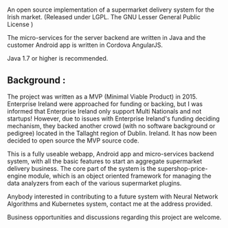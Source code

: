 # 
An open source implementation of a supermarket delivery system for the Irish market. (Released under LGPL. The GNU Lesser General Public License )

The micro-services for the server backend are written in Java and the customer Android app is written in Cordova AngularJS.

Java 1.7 or higher is recommended.


Background :
--------------
The project was written as a MVP (Minimal Viable Product) in 2015. Enterprise Ireland were approached for funding or backing, but I was informed that Enterprise Ireland only support Multi Nationals and not startups! However, due to issues with Enterprise Ireland's funding deciding mechanism, they backed another crowd (with no software background or pedigree) located in the Tallaght region of Dublin. Ireland. It has now been decided to open source the MVP source code.


This is a fully useable webapp, Android app and micro-services backend system, with all the basic features to start an aggregate supermarket delivery business. The core part of the system is the supershop-price-engine module, which is an object oriented framework for managing the data analyzers from each of the various supermarket plugins.

Anybody interested in contributing to a future system with Neural Network Algorithms and Kubernetes system, contact me at the address provided.

Business opportunities and discussions regarding this project are welcome.
